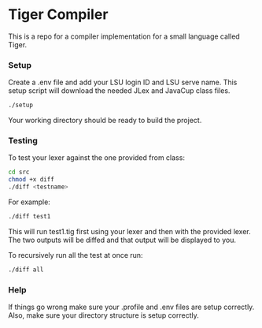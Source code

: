 # Tiger Compiler

This is a repo for a compiler implementation for a small language called Tiger.

### Setup

Create a .env file and add your LSU login ID and LSU serve name.
This setup script will download the needed JLex and JavaCup class files.
```bash
./setup
```
Your working directory should be ready to build the project.

### Testing

To test your lexer against the one provided from class:
```bash
cd src
chmod +x diff
./diff <testname>
```
For example:
```bash
./diff test1
```
This will run test1.tig first using your lexer and then with the provided lexer.
The two outputs will be diffed and that output will be displayed to you.  

To recursively run all the test at once run:
```bash
./diff all
```

### Help

If things go wrong make sure your .profile and .env files are setup correctly.
Also, make sure your directory structure is setup correctly.

